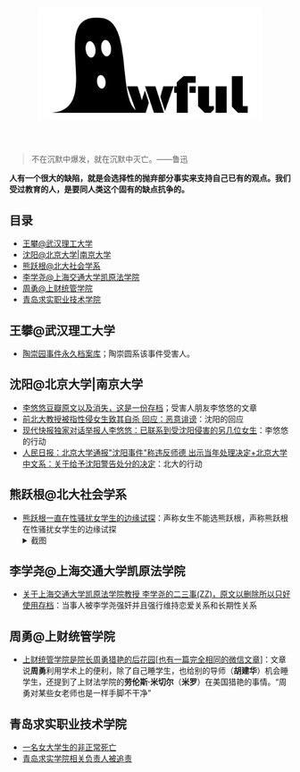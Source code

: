 
<h1 align="center">
	<img width="400" src="https://raw.githubusercontent.com/nullforces/awful/master/awful.jpg" alt="Awesome">
	<br>
	<br>
</h1>

> 不在沉默中爆发，就在沉默中灭亡。——鲁迅

**人有一个很大的缺陷，就是会选择性的抛弃部分事实来支持自己已有的观点。我们受过教育的人，是要同人类这个固有的缺点抗争的。**

## 目录

- [王攀@武汉理工大学](#王攀武汉理工大学)
- [沈阳@北京大学|南京大学](#沈阳北京大学南京大学)
- [熊跃根@北大社会学系](#熊跃根北大社会学系)
- [李学尧@上海交通大学凯原法学院](#李学尧上海交通大学凯原法学院)
- [周勇@上财统管学院](#周勇上财统管学院)
- [青岛求实职业技术学院](#青岛求实职业技术学院)




## 王攀@武汉理工大学


- [陶崇园事件永久档案库](https://github.com/lonufate/ArchivesOfTaoChongyuan)；陶崇圆系该事件受害人。


## 沈阳@北京大学|南京大学

- [李悠悠豆瓣原文以及消失，这是一份存档](http://user.guancha.cn/main/content?id=11298&s=fwzxfbbt&page=0)；受害人朋友李悠悠的文章
- [前北大教授被指性侵女生致其自杀 回应：恶意诽谤](http://www.bjnews.com.cn/news/2018/04/05/482133.html)：沈阳的回应
- [现代快报独家对话举报人李悠悠：已联系到受沈阳侵害的另几位女生](http://app.myzaker.com/news/article.php?pk=5ac8976b1bc8e0407f0001d4&dt_platform=douban_broadcast&dt_ref=02b380e3f459aa448e530105625086e91195684e56f41f43b05736aa2fdb8736&dt_dapp=1&dt_dapp=1)：李悠悠的行动
- [人民日报：北京大学通报"沈阳事件"称违反师德 出示当年处理决定+北京大学中文系：关于给予沈阳警告处分的决定](https://www.douban.com/note/664680018/)：北大的行动

## 熊跃根@北大社会学系

- [熊跃根一直在性骚扰女学生的边缘试探](https://www.douban.com/people/57519876/status/2140400653/)：声称女生不能选熊跃根，声称熊跃根在性骚扰女学生的边缘试探
	<details>
	  <summary>截图</summary>
		<img src="assets/xiong-yuegen.jpg" >
	</details>


## 李学尧@上海交通大学凯原法学院

- [关于上海交通大学凯原法学院教授 李学尧的二三事(ZZ)，原文以删除所以只好使用存档](https://kantie.org/topics/mitbbs/31091893)：当事人被李学尧强奸并且强行维持恋爱关系和长期性关系

## 周勇@上财统管学院

- [上财统管学院是院长周勇猎艳的后花园](http://blog.sina.com.cn/s/blog_17fe3acb20102xg97.html)[[也有一篇完全相同的微信文章](https://mp.weixin.qq.com/s?__biz=MzI1MzQyNjExNg==&mid=2247484179&idx=1&sn=c86dd7e00324a8de229b02d834d6e05a&chksm=e9d5e3b8dea26aae138d004c5c362346216ce8bfd7c942d952effad8a1881daaca16e4c941aa&mpshare=1&scene=1&srcid=0407oxjoDLZ9IyDyF3EUK6Sq&pass_ticket=8agX8P%2BV7OoMzMT37vKkICEdKSXlOkzQzgm8YdwpktOOc%2BHEm8xOF%2FtOvvs6SpiM&dt_platform=douban_broadcast&dt_dapp=1#rd)]：文章说**周勇**利用学术上的便利，除了自己睡学生，也给别的导师（**胡建华**）机会睡学生，还提到了上财法学院的**劳伦斯·米切尔**（**米罗**）在美国猎艳的事情。“周勇对某些女老师也是一样手脚不干净”


## 青岛求实职业技术学院

- [一名女大学生的非正常死亡](http://zqb.cyol.com/html/2012-11/21/nw.D110000zgqnb_20121121_2-07.htm)
- [青岛求实学院相关负责人被追责](http://zqb.cyol.com/html/2012-11/23/nw.D110000zgqnb_20121123_3-07.htm)



